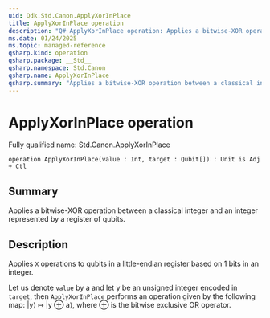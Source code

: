 ```yaml
---
uid: Qdk.Std.Canon.ApplyXorInPlace
title: ApplyXorInPlace operation
description: "Q# ApplyXorInPlace operation: Applies a bitwise-XOR operation between a classical integer and an integer represented by a register of qubits."
ms.date: 01/24/2025
ms.topic: managed-reference
qsharp.kind: operation
qsharp.package: __Std__
qsharp.namespace: Std.Canon
qsharp.name: ApplyXorInPlace
qsharp.summary: "Applies a bitwise-XOR operation between a classical integer and an integer represented by a register of qubits."
---
```


# ApplyXorInPlace operation

Fully qualified name: Std.Canon.ApplyXorInPlace

```qsharp
operation ApplyXorInPlace(value : Int, target : Qubit[]) : Unit is Adj + Ctl
```

## Summary
Applies a bitwise-XOR operation between a classical integer and an
integer represented by a register of qubits.

## Description
Applies `X` operations to qubits in a little-endian register based on
1 bits in an integer.

Let us denote `value` by a and let y be an unsigned integer encoded in `target`,
then `ApplyXorInPlace` performs an operation given by the following map:
|y⟩ ↦ |y ⊕ a⟩, where ⊕ is the bitwise exclusive OR operator.
